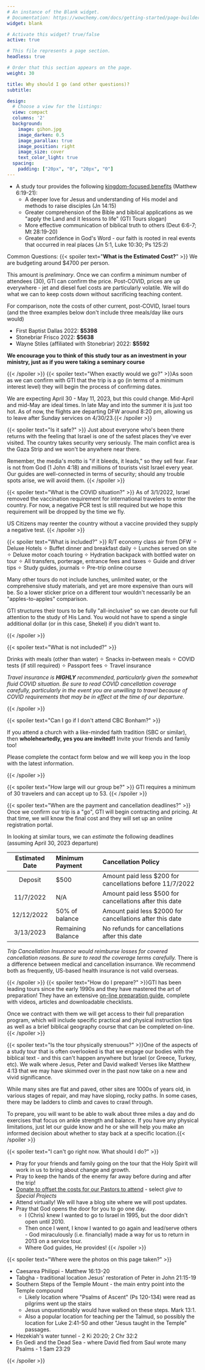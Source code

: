 ```yaml
---
# An instance of the Blank widget.
# Documentation: https://wowchemy.com/docs/getting-started/page-builder/
widget: blank

# Activate this widget? true/false
active: true

# This file represents a page section.
headless: true

# Order that this section appears on the page.
weight: 30

title: Why should I go (and other questions)?
subtitle:

design:
  # Choose a view for the listings:
  view: compact
  columns: '2'
  background:
    image: gihon.jpg
    image_darken: 0.5
    image_parallax: true
    image_position: right
    image_size: cover
    text_color_light: true
  spacing:
    padding: ["20px", "0", "20px", "0"]
---
```




* A study tour provides the following <u>kingdom-focused benefits</u> (Matthew 6:19-21):
  * A deeper love for Jesus and understanding of His model and methods to raise disciples (Jn 14:15)
  * Greater comprehension of the Bible and biblical applications as we "apply the Land and it lessons to life" (GTI Tours slogan)
  * More effective communication of biblical truth to others (Deut 6:6-7; Mt 28:19-20)
  * Greater confidence in God's Word - our faith is rooted in real events that occurred in real places (Jn 5:1, Luke 10:30; Ps 125:2)


    
Common Questions:
{{< spoiler text="**What is the Estimated Cost?**" >}}
We are budgeting around $4700 per person.

This amount is _preliminary_.  Once we can confirm a minimum number of attendees (30), GTI can confirm the price.
Post-COVID, prices are up everywhere - jet and diesel fuel costs are particularly volatile. We will do what we can to keep costs down without sacrificing teaching content.

For comparison, note the costs of other current, post-COVID, Israel tours (and the three examples below don't include three meals/day like ours would)

* First Baptist Dallas 2022: **$5398**
* Stonebriar Frisco 2022: **$5638**
* Wayne Stiles (affiliated with Stonebriar) 2022: **$5592**

**We encourage you to think of this study tour as an investment in your ministry, just as if you were taking a seminary course**

{{< /spoiler >}}
{{< spoiler text="When exactly would we go?" >}}As soon as we can confirm with GTI that the trip is a go (in terms of a minimum interest level) they will begin the process of confirming dates. 

We are expecting April 30 - May 11, 2023, but this could change.  Mid-April and mid-May are ideal times.  In late May and into the summer it is just too hot.  As of now, the flights are departing DFW around 8:20 pm, allowing us to leave after Sunday services on 4/30/23.{{< /spoiler >}}

{{< spoiler text="Is it safe?" >}} Just about everyone who's been there returns with the feeling that Israel is one of the safest places they've ever visited.  The country takes security very seriously.  The main conflict area is the Gaza Strip and we won't be anywhere near there. 

Remember, the media's motto is "if it bleeds, it leads," so they sell fear.  Fear is not from God (1 John 4:18) and millions of tourists visit Israel every year. Our guides are well-connected in terms of security; should any trouble spots arise, we will avoid them. 
{{< /spoiler >}}

{{< spoiler text="What is the COVID situation?" >}} 
As of 3/1/2022, Israel removed the vaccination requirement for international travelers to enter the country.  For now, a negative PCR test is still required but we hope this requirement will be dropped by the time we fly.

US Citizens may reenter the country without a vaccine provided they supply a negative test. 
{{< /spoiler >}}


{{< spoiler text="What is included?" >}}
R/T economy class air from DFW ✧ Deluxe Hotels ✧ Buffet dinner and breakfast daily ✧ Lunches served on site ✧ Deluxe motor coach touring ✧ Hydration backpack with bottled water on tour ✧ All transfers, porterage, entrance fees and taxes ✧ Guide and driver tips ✧ Study guides, journals ✧ Pre-trip online course

Many other tours do not include lunches, unlimited water, or the comprehensive study materials, and yet are more expensive than ours will be.  So a lower sticker price on a different tour wouldn't necessarily be an "apples-to-apples" comparison. 

GTI structures their tours to be fully "all-inclusive" so we can devote our full attention to the study of His Land.  You would not have to spend a single additional dollar (or in this case, Shekel) if you didn't want to.

{{< /spoiler >}}

{{< spoiler text="What is not included?" >}}

Drinks with meals (other than water) ✧ Snacks in-between meals ✧ COVID tests (if still required) ✧ Passport fees ✧ Travel insurance 

_Travel insurance is **HIGHLY** recommended, particularly given the somewhat fluid COVID situation. Be sure to read COVID cancellation coverage carefully, particularly in the event you are unwilling to travel because of COVID requirements that may be in effect at the time of our departure._

{{< /spoiler >}}



{{< spoiler text="Can I go if I don't attend CBC Bonham?" >}}

If you attend a church with a like-minded faith tradition (SBC or similar), then **wholeheartedly, yes you are invited!!** Invite your friends and family too!

Please complete the contact form below and we will keep you in the loop with the latest information.

{{< /spoiler >}}

{{< spoiler text="How large will our group be?" >}}
GTI requires a minimum of 30 travelers and can accept up to 53.
{{< /spoiler >}}


{{< spoiler text="When are the payment and cancellation deadlines?" >}}
Once we confirm our trip is a "go", GTI will begin contracting and pricing.  At that time, we will know the final cost and they will set up an online registration portal.

In looking at similar tours, we can _estimate_ the following deadlines (assuming April 30, 2023 departure)

| Estimated Date | Minimum Payment | Cancellation Policy
| :--: | :-- | :--
| Deposit | $500 | Amount paid less $200 for cancellations before 11/7/2022
| 11/7/2022 | N/A | Amount paid less $500 for cancellations after this date
| 12/12/2022 | 50% of balance | Amount paid less $2000 for cancellations after this date
| 3/13/2023 | Remaining Balance | No refunds for cancellations after this date

_Trip Cancellation Insurance would reimburse losses for covered cancellation reasons. Be sure to read the coverage terms carefully._  There is a difference between medical and cancellation insurrance. We recommend both as frequently, US-based health insurance is not valid overseas.

{{< /spoiler >}}
{{< spoiler text="How do I prepare?" >}}GTI has been leading tours since the early 1990s and they have mastered the art of preparation! They have an extensive [on-line preparation guide](https://gtitours.org/study-tour-preparation-guide), complete with videos, articles and downloadable checklists.

Once we contract with them we will get access to their full preparation program, which will include specific practical and physical instruction tips as well as a brief biblical geography course that can be completed on-line.
{{< /spoiler >}}

{{< spoiler text="Is the tour physically strenuous?" >}}One of the aspects of a study tour that is often overlooked is that we engage our bodies with the biblical text - and this can't happen anywhere but Israel (or Greece, Turkey, etc).  We walk where Jesus, Peter and David walked! Verses like Matthew 4:13 that we may have skimmed over in the past now take on a new and vivid significance.

While many sites are flat and paved, other sites are 1000s of years old, in various stages of repair, and may have sloping, rocky paths. In some cases, there may be ladders to climb and caves to crawl through. 

To prepare, you will want to be able to walk about three miles a day and do exercises that focus on ankle strength and balance. If you have any physical limitations, just let our guide know and he or she will help you make an informed decision about whether to stay back at a specific location.{{< /spoiler >}}

{{< spoiler text="I can't go right now.  What should I do?" >}}


* Pray for your friends and family going on the tour that the Holy Spirit will work in us to bring about change and growth.  
* Pray to keep the hands of the enemy far away before during and after the trip! 
* [Donate to offset the costs for our Pastors to attend](https://cbcbonham.breezechms.com/give/online) - select _give to Special Projects_
* Attend virtually! We will have a blog site where we will post updates.  
* Pray that God opens the door for you to go one day.  
  * I (Chris) knew I wanted to go to Israel in 1995, but the door didn't open until 2010.
  * Then once I went, I know I wanted to go again and lead/serve others - God miraculously (i.e. financially) made a way for us to return in 2013 on a service tour.
  * Where God guides, He provides! {{< /spoiler >}}
  
{{< spoiler text="Where were the photos on this page taken?" >}}

* Caesarea Philippi - Matthew 16:13-20
* Tabgha - traditional location Jesus' restoration of Peter in John 21:15-19
* Southern Steps of the Temple Mount - the main entry point into the Temple compound
  *    Likely location where "Psalms of Ascent" (Ps 120-134) were read as pilgrims went up the stairs
  *    Jesus unquestionably would have walked on these steps.  Mark 13:1.  
  *    Also a popular location for teaching per the Talmud, so possibly the location for Luke 2:41-50 and other "Jesus taught in the Temple" passages.
* Hezekiah's water tunnel - 2 Ki 20:20; 2 Chr 32:2
* En Gedi and the Dead Sea - where David fled from Saul wrote many Psalms - 1 Sam 23:29

{{< /spoiler >}}

  
<script type="text/javascript">
  window.ESV_CROSSREF_OPTIONS = {
    body_background_color: 'D7E5F0',
    header_font_size: 10,
    body_font_size: 14,
    footer_font_size: 8,
    header_font_family: 'Arial',
    body_font_family: 'Times'
  };
</script>
<script src="https://static.esvmedia.org/crossref/crossref.min.js" type="text/javascript"></script> 